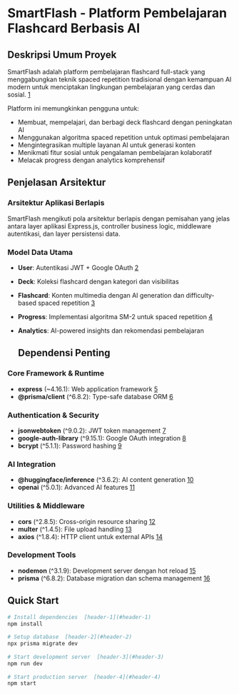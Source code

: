 # SmartFlash - Platform Pembelajaran Flashcard Berbasis AI  
  
## Deskripsi Umum Proyek  
  
SmartFlash adalah platform pembelajaran flashcard full-stack yang menggabungkan teknik spaced repetition tradisional dengan kemampuan AI modern untuk menciptakan lingkungan pembelajaran yang cerdas dan sosial. [1](#0-0)   
  
Platform ini memungkinkan pengguna untuk:  
- Membuat, mempelajari, dan berbagi deck flashcard dengan peningkatan AI  
- Menggunakan algoritma spaced repetition untuk optimasi pembelajaran  
- Mengintegrasikan multiple layanan AI untuk generasi konten  
- Menikmati fitur sosial untuk pengalaman pembelajaran kolaboratif  
- Melacak progress dengan analytics komprehensif  
  
## Penjelasan Arsitektur  
  
### Arsitektur Aplikasi Berlapis  
SmartFlash mengikuti pola arsitektur berlapis dengan pemisahan yang jelas antara layer aplikasi Express.js, controller business logic, middleware autentikasi, dan layer persistensi data.

### Model Data Utama  
- **User**: Autentikasi JWT + Google OAuth [2](#0-1)   
- **Deck**: Koleksi flashcard dengan kategori dan visibilitas  
- **Flashcard**: Konten multimedia dengan AI generation dan difficulty-based spaced repetition [3](#0-2)   
- **Progress**: Implementasi algoritma SM-2 untuk spaced repetition [4](#0-3)   
- **Analytics**: AI-powered insights dan rekomendasi pembelajaran

  ## Dependensi Penting  
  
### Core Framework & Runtime  
- **express** (~4.16.1): Web application framework [5](#0-4)   
- **@prisma/client** (^6.8.2): Type-safe database ORM [6](#0-5)   
  
### Authentication & Security  
- **jsonwebtoken** (^9.0.2): JWT token management [7](#0-6)   
- **google-auth-library** (^9.15.1): Google OAuth integration [8](#0-7)   
- **bcrypt** (^5.1.1): Password hashing [9](#0-8)   
  
### AI Integration  
- **@huggingface/inference** (^3.6.2): AI content generation [10](#0-9)   
- **openai** (^5.0.1): Advanced AI features [11](#0-10)   
  
### Utilities & Middleware  
- **cors** (^2.8.5): Cross-origin resource sharing [12](#0-11)   
- **multer** (^1.4.5): File upload handling [13](#0-12)   
- **axios** (^1.8.4): HTTP client untuk external APIs [14](#0-13)   
  
### Development Tools  
- **nodemon** (^3.1.9): Development server dengan hot reload [15](#0-14)   
- **prisma** (^6.8.2): Database migration dan schema management [16](#0-15)   
  
## Quick Start  
  
```bash  
# Install dependencies  [header-1](#header-1)
npm install  
  
# Setup database  [header-2](#header-2)
npx prisma migrate dev  
  
# Start development server  [header-3](#header-3)
npm run dev  
  
# Start production server  [header-4](#header-4)
npm start  
